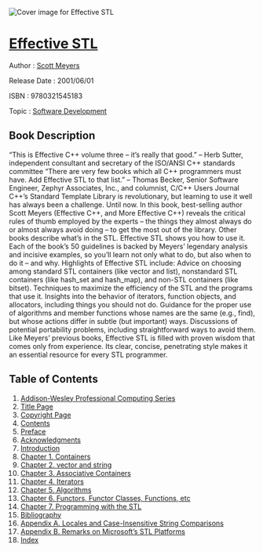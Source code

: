![Cover image for Effective STL](https://imgdetail.ebookreading.net/cover/cover/software_development/EB9780321545183.jpg)

[Effective STL](https://ebookreading.net/view/book/Effective+STL-EB9780321545183_1.html "Effective STL")
====================================================================================================================

Author : [Scott Meyers](https://ebookreading.net/search/author/Scott+Meyers)

Release Date : 2001/06/01

ISBN : 9780321545183

Topic : [Software Development](https://ebookreading.net/search/category/software-development)

Book Description
-----------------

 “This is Effective C++ volume three – it’s really that good.” – Herb Sutter, independent consultant and secretary of the ISO/ANSI C++ standards committee 
 “There are very few books which all C++ programmers must have. Add Effective STL to that list.” – Thomas Becker, Senior Software Engineer, Zephyr Associates, Inc., and columnist, C/C++ Users Journal 
C++’s Standard Template Library is revolutionary, but learning to use it well has always been a challenge. Until now. In this book, best-selling author Scott Meyers (Effective C++, and More Effective C++) reveals the critical rules of thumb employed by the experts – the things they almost always do or almost always avoid doing – to get the most out of the library.
Other books describe what’s in the STL. Effective STL shows you how to use it. Each of the book’s 50 guidelines is backed by Meyers’ legendary analysis and incisive examples, so you’ll learn not only what to do, but also when to do it – and why.
Highlights of Effective STL include:
Advice on choosing among standard STL containers (like vector and list), nonstandard STL containers (like hash_set and hash_map), and non-STL containers (like bitset).
Techniques to maximize the efficiency of the STL and the programs that use it.
Insights into the behavior of iterators, function objects, and allocators, including things you should not do.
Guidance for the proper use of algorithms and member functions whose names are the same (e.g., find), but whose actions differ in subtle (but important) ways.
Discussions of potential portability problems, including straightforward ways to avoid them.
Like Meyers’ previous books, Effective STL is filled with proven wisdom that comes only from experience. Its clear, concise, penetrating style makes it an essential resource for every STL programmer.
              
Table of Contents
-----------------

1. [Addison-Wesley Professional Computing Series](https://ebookreading.net/view/book/Effective+STL-EB9780321545183_2.html)
1. [Title Page](https://ebookreading.net/view/book/Effective+STL-EB9780321545183_3.html)
1. [Copyright Page](https://ebookreading.net/view/book/Effective+STL-EB9780321545183_4.html)
1. [Contents](https://ebookreading.net/view/book/Effective+STL-EB9780321545183_6.html)
1. [Preface](https://ebookreading.net/view/book/Effective+STL-EB9780321545183_7.html)
1. [Acknowledgments](https://ebookreading.net/view/book/Effective+STL-EB9780321545183_8.html)
1. [Introduction](https://ebookreading.net/view/book/Effective+STL-EB9780321545183_9.html)
1. [Chapter 1. Containers](https://ebookreading.net/view/book/Effective+STL-EB9780321545183_10.html)
1. [Chapter 2. vector and string](https://ebookreading.net/view/book/Effective+STL-EB9780321545183_11.html)
1. [Chapter 3. Associative Containers](https://ebookreading.net/view/book/Effective+STL-EB9780321545183_12.html)
1. [Chapter 4. Iterators](https://ebookreading.net/view/book/Effective+STL-EB9780321545183_13.html)
1. [Chapter 5. Algorithms](https://ebookreading.net/view/book/Effective+STL-EB9780321545183_14.html)
1. [Chapter 6. Functors, Functor Classes, Functions, etc](https://ebookreading.net/view/book/Effective+STL-EB9780321545183_15.html)
1. [Chapter 7. Programming with the STL](https://ebookreading.net/view/book/Effective+STL-EB9780321545183_16.html)
1. [Bibliography](https://ebookreading.net/view/book/Effective+STL-EB9780321545183_17.html)
1. [Appendix A. Locales and Case-Insensitive String Comparisons](https://ebookreading.net/view/book/Effective+STL-EB9780321545183_18.html)
1. [Appendix B. Remarks on Microsoft’s STL Platforms](https://ebookreading.net/view/book/Effective+STL-EB9780321545183_19.html)
1. [Index](https://ebookreading.net/view/book/Effective+STL-EB9780321545183_20.html)
